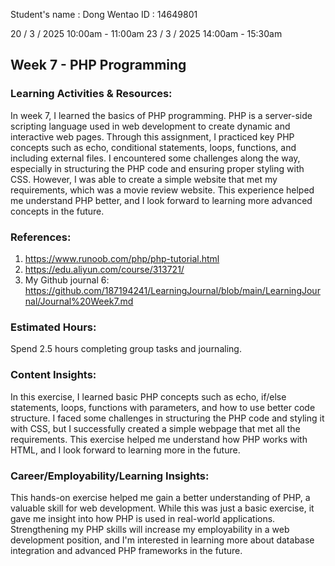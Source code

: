 Student's name	: Dong Wentao
ID			: 14649801

20 / 3 / 2025 10:00am - 11:00am
23 / 3 / 2025 14:00am - 15:30am


## Week 7 -  PHP Programming


### Learning Activities & Resources:
In week 7, I learned the basics of PHP programming. PHP is a server-side scripting language used in web development to create dynamic and interactive web pages. Through this assignment, I practiced key PHP concepts such as echo, conditional statements, loops, functions, and including external files.
I encountered some challenges along the way, especially in structuring the PHP code and ensuring proper styling with CSS. However, I was able to create a simple website that met my requirements, which was a movie review website. This experience helped me understand PHP better, and I look forward to learning more advanced concepts in the future.

### References:
1. https://www.runoob.com/php/php-tutorial.html
2. https://edu.aliyun.com/course/313721/
3. My Github journal 6: https://github.com/187194241/LearningJournal/blob/main/LearningJournal/Journal%20Week7.md

### Estimated Hours:
Spend 2.5 hours completing group tasks and journaling.

### Content Insights:
In this exercise, I learned basic PHP concepts such as echo, if/else statements, loops, functions with parameters, and how to use better code structure.
I faced some challenges in structuring the PHP code and styling it with CSS, but I successfully created a simple webpage that met all the requirements. This exercise helped me understand how PHP works with HTML, and I look forward to learning more in the future.

### Career/Employability/Learning Insights:
This hands-on exercise helped me gain a better understanding of PHP, a valuable skill for web development. While this was just a basic exercise, it gave me insight into how PHP is used in real-world applications. Strengthening my PHP skills will increase my employability in a web development position, and I'm interested in learning more about database integration and advanced PHP frameworks in the future.
